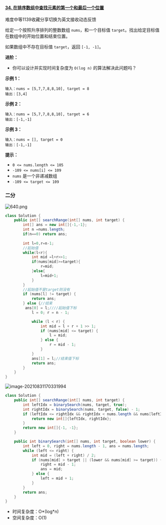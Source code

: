 #### [34. 在排序数组中查找元素的第一个和最后一个位置](https://leetcode-cn.com/problems/find-first-and-last-position-of-element-in-sorted-array/)

难度中等1139收藏分享切换为英文接收动态反馈

给定一个按照升序排列的整数数组 `nums`，和一个目标值 `target`。找出给定目标值在数组中的开始位置和结束位置。

如果数组中不存在目标值 `target`，返回 `[-1, -1]`。

**进阶：**

- 你可以设计并实现时间复杂度为 `O(log n)` 的算法解决此问题吗？

 

**示例 1：**

```
输入：nums = [5,7,7,8,8,10], target = 8
输出：[3,4]
```

**示例 2：**

```
输入：nums = [5,7,7,8,8,10], target = 6
输出：[-1,-1]
```

**示例 3：**

```
输入：nums = [], target = 0
输出：[-1,-1]
```

 

**提示：**

- `0 <= nums.length <= 105`
- `-109 <= nums[i] <= 109`
- `nums` 是一个非递减数组
- `-109 <= target <= 109`

### 二分

![640.png](https://pic.leetcode-cn.com/1611730934-iKurnj-640.png)

```java
class Solution {
    public int[] searchRange(int[] nums, int target) {
        int[] ans = new int[]{-1,-1};
        int n =nums.length;
        if(n==0) return ans;
        
        int l=0,r=n-1;
        //起始值
        while(l<r){
            int mid =l+r>>1;
            if(nums[mid]>=target){
                r=mid;
            }else{
                l=mid+1;
            }
        }
        //起始值不是target则没有
        if (nums[l] != target) {
            return ans;
        } else {//结束
         ans[0] = l;////起始值下标
            l = 0; r = n - 1;

            while (l < r) {
                int mid = l + r + 1 >> 1;
                if (nums[mid] <= target) {
                    l = mid;
                } else {
                    r = mid - 1;
                }
            }
            ans[1] = l;//结束值下标
            return ans;
        }
    }
}
```

![image-20210831170331994](C:\Users\solfeng\AppData\Roaming\Typora\typora-user-images\image-20210831170331994.png)

```java
class Solution {
    public int[] searchRange(int[] nums, int target) {
        int leftIdx = binarySearch(nums, target, true);
        int rightIdx = binarySearch(nums, target, false) - 1;
        if (leftIdx <= rightIdx && rightIdx < nums.length && nums[leftIdx] == target && nums[rightIdx] == target) {
            return new int[]{leftIdx, rightIdx};
        } 
        return new int[]{-1, -1};
    }

    public int binarySearch(int[] nums, int target, boolean lower) {
        int left = 0, right = nums.length - 1, ans = nums.length;
        while (left <= right) {
            int mid = (left + right) / 2;
            if (nums[mid] > target || (lower && nums[mid] >= target)) {
                right = mid - 1;
                ans = mid;
            } else {
                left = mid + 1;
            }
        }
        return ans;
    }
}
```



- 时间复杂度：O*(log*n)
- 空间复杂度：O(1)